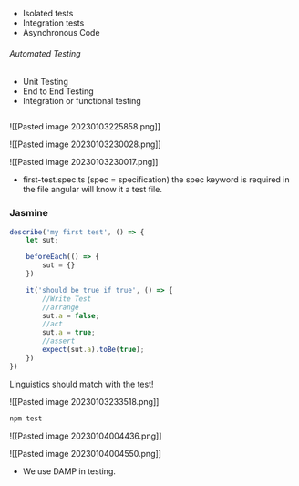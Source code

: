 - Isolated tests
- Integration tests
- Asynchronous Code

###### Automated Testing

- Unit Testing
- End to End Testing
- Integration or functional testing

```Angular

```

![[Pasted image 20230103225858.png]]

![[Pasted image 20230103230028.png]]

![[Pasted image 20230103230017.png]]

- first-test.spec.ts (spec = specification) the spec keyword is required in the file angular will know it a test file.

### Jasmine

```Typescript
describe('my first test', () => {
	let sut;

	beforeEach(() => {
		sut = {}
	})

	it('should be true if true', () => {
		//Write Test
		//arrange
		sut.a = false;
		//act
		sut.a = true;
		//assert
		expect(sut.a).toBe(true);
	})
})
```

Linguistics should match with the test!

![[Pasted image 20230103233518.png]]

```Powershell
npm test
```

![[Pasted image 20230104004436.png]]

![[Pasted image 20230104004550.png]]

- We use DAMP in testing.